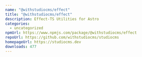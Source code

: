```yaml
---
name: "@withstudiocms/effect"
title: "@withstudiocms/effect"
description: Effect-TS Utilities for Astro
categories:
  - uncategorized
npmUrl: https://www.npmjs.com/package/@withstudiocms/effect
repoUrl: https://github.com/withstudiocms/studiocms
homepageUrl: https://studiocms.dev
downloads: 477
---
```


